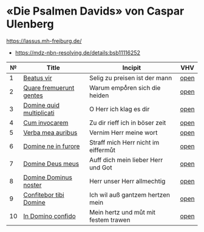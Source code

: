 # «Die Psalmen Davids» von Caspar Ulenberg

https://lassus.mh-freiburg.de/

* https://mdz-nbn-resolving.de/details:bsb11116252

| № | Title                                                              | Incipit                              | VHV                                                                                                                                                               |
|---|--------------------------------------------------------------------|--------------------------------------|-------------------------------------------------------------------------------------------------------------------------------------------------------------------|
|  1 | [Beatus vir](kern/001-beatus-vir.krn)                             | Selig zu preisen ist der mann        | [open](https://verovio.humdrum.org/?file=https://raw.githubusercontent.com/WolfgangDrescher/ulenberg-psalmen-davids/master/kern/001-beatus-vir.krn)               |
|  2 | [Quare fremuerunt gentes](kern/002-quare-fremuerunt-gentes.krn)   | Warum empoͤren sich die heiden        | [open](https://verovio.humdrum.org/?file=https://raw.githubusercontent.com/WolfgangDrescher/ulenberg-psalmen-davids/master/kern/002-quare-fremuerunt-gentes.krn)  |
|  3 | [Domine quid multiplicati](kern/003-domine-quid-multiplicati.krn) | O Herr ich klag es dir               | [open](https://verovio.humdrum.org/?file=https://raw.githubusercontent.com/WolfgangDrescher/ulenberg-psalmen-davids/master/kern/003-domine-quid-multiplicati.krn) |
|  4 | [Cum invocarem](kern/004-cum-invocarem.krn)                       | Zu dir rieff ich in böser zeit       | [open](https://verovio.humdrum.org/?file=https://raw.githubusercontent.com/WolfgangDrescher/ulenberg-psalmen-davids/master/kern/004-cum-invocarem.krn)            |
|  5 | [Verba mea auribus](kern/005-verba-mea-auribus.krn)               | Vernim Herr meine wort               | [open](https://verovio.humdrum.org/?file=https://raw.githubusercontent.com/WolfgangDrescher/ulenberg-psalmen-davids/master/kern/005-verba-mea-auribus.krn)        |
|  6 | [Domine ne in furore](kern/006-domine-ne-in-furore.krn)           | Straff mich Herr nicht im eiffermůt  | [open](https://verovio.humdrum.org/?file=https://raw.githubusercontent.com/WolfgangDrescher/ulenberg-psalmen-davids/master/kern/006-domine-ne-in-furore.krn)      |
|  7 | [Domine Deus meus](kern/007-domine-deus-meus.krn)                 | Auff dich mein lieber Herr und Got   | [open](https://verovio.humdrum.org/?file=https://raw.githubusercontent.com/WolfgangDrescher/ulenberg-psalmen-davids/master/kern/007-domine-deus-meus.krn)         |
|  8 | [Domine Dominus noster](kern/008-domine-dominus-noster.krn)       | Herr unser Herr allmechtig           | [open](https://verovio.humdrum.org/?file=https://raw.githubusercontent.com/WolfgangDrescher/ulenberg-psalmen-davids/master/kern/008-domine-dominus-noster.krn)    |
|  9 | [Confitebor tibi Domine](kern/009-confitebor-tibi-domine.krn)     | Ich wil auß gantzem hertzen mein     | [open](https://verovio.humdrum.org/?file=https://raw.githubusercontent.com/WolfgangDrescher/ulenberg-psalmen-davids/master/kern/009-confitebor-tibi-domine.krn)   |
| 10 | [In Domino confido](kern/010-in-domino-confido.krn)               | Mein hertz und můt mit festem trawen | [open](https://verovio.humdrum.org/?file=https://raw.githubusercontent.com/WolfgangDrescher/ulenberg-psalmen-davids/master/kern/010-in-domino-confido.krn)        |

